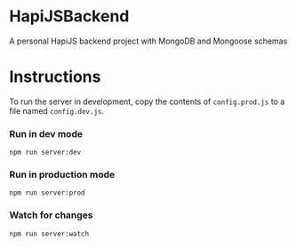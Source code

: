 # HapiJSBackend

A personal HapiJS backend project with MongoDB and Mongoose schemas

# Instructions

To run the server in development, copy the contents of `config.prod.js` to a
file named `config.dev.js`.

### Run in dev mode

`npm run server:dev`

### Run in production mode

`npm run server:prod`

### Watch for changes

`npm run server:watch`
